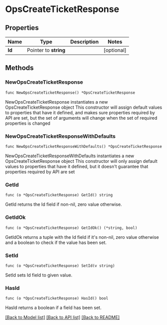 # OpsCreateTicketResponse

## Properties

Name | Type | Description | Notes
------------ | ------------- | ------------- | -------------
**Id** | Pointer to **string** |  | [optional] 

## Methods

### NewOpsCreateTicketResponse

`func NewOpsCreateTicketResponse() *OpsCreateTicketResponse`

NewOpsCreateTicketResponse instantiates a new OpsCreateTicketResponse object
This constructor will assign default values to properties that have it defined,
and makes sure properties required by API are set, but the set of arguments
will change when the set of required properties is changed

### NewOpsCreateTicketResponseWithDefaults

`func NewOpsCreateTicketResponseWithDefaults() *OpsCreateTicketResponse`

NewOpsCreateTicketResponseWithDefaults instantiates a new OpsCreateTicketResponse object
This constructor will only assign default values to properties that have it defined,
but it doesn't guarantee that properties required by API are set

### GetId

`func (o *OpsCreateTicketResponse) GetId() string`

GetId returns the Id field if non-nil, zero value otherwise.

### GetIdOk

`func (o *OpsCreateTicketResponse) GetIdOk() (*string, bool)`

GetIdOk returns a tuple with the Id field if it's non-nil, zero value otherwise
and a boolean to check if the value has been set.

### SetId

`func (o *OpsCreateTicketResponse) SetId(v string)`

SetId sets Id field to given value.

### HasId

`func (o *OpsCreateTicketResponse) HasId() bool`

HasId returns a boolean if a field has been set.


[[Back to Model list]](../README.md#documentation-for-models) [[Back to API list]](../README.md#documentation-for-api-endpoints) [[Back to README]](../README.md)


